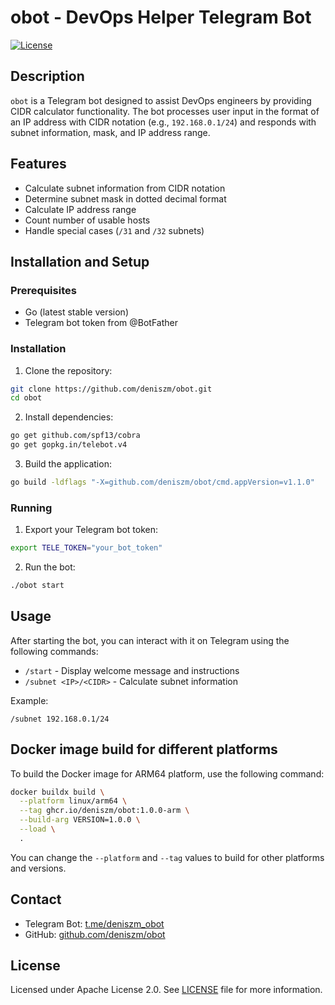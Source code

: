 # obot - DevOps Helper Telegram Bot

[![License](https://img.shields.io/github/license/deniszm/obot)](./LICENSE)

## Description

`obot` is a Telegram bot designed to assist DevOps engineers by providing CIDR calculator functionality. The bot processes user input in the format of an IP address with CIDR notation (e.g., `192.168.0.1/24`) and responds with subnet information, mask, and IP address range.

## Features

- Calculate subnet information from CIDR notation
- Determine subnet mask in dotted decimal format
- Calculate IP address range
- Count number of usable hosts
- Handle special cases (`/31` and `/32` subnets)

## Installation and Setup

### Prerequisites

- Go (latest stable version)
- Telegram bot token from @BotFather

### Installation

1. Clone the repository:
```bash
git clone https://github.com/deniszm/obot.git
cd obot
```

2. Install dependencies:
```bash
go get github.com/spf13/cobra
go get gopkg.in/telebot.v4
```

3. Build the application:
```bash
go build -ldflags "-X=github.com/deniszm/obot/cmd.appVersion=v1.1.0"
```

### Running

1. Export your Telegram bot token:
```bash
export TELE_TOKEN="your_bot_token"
```

2. Run the bot:
```bash
./obot start
```

## Usage

After starting the bot, you can interact with it on Telegram using the following commands:

- `/start` - Display welcome message and instructions
- `/subnet <IP>/<CIDR>` - Calculate subnet information

Example:
```
/subnet 192.168.0.1/24
```

## Docker image build for different platforms

To build the Docker image for ARM64 platform, use the following command:

```sh
docker buildx build \
  --platform linux/arm64 \
  --tag ghcr.io/deniszm/obot:1.0.0-arm \
  --build-arg VERSION=1.0.0 \
  --load \
  .
```

You can change the `--platform` and `--tag` values to build for other platforms and versions.

## Contact

- Telegram Bot: [t.me/deniszm_obot](https://t.me/deniszm_obot)
- GitHub: [github.com/deniszm/obot](https://github.com/deniszm/obot)

## License

Licensed under Apache License 2.0. See [LICENSE](./LICENSE) file for more information.
